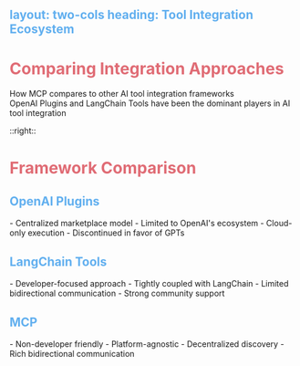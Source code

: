 layout: two-cols
heading: Tool Integration Ecosystem
---

# Comparing Integration Approaches

<div class="text-gray-300 text-sm">
  How MCP compares to other AI tool integration frameworks
</div>

<SharedInfoBox title="Existing Frameworks" type="info" icon="ℹ️">
  OpenAI Plugins and LangChain Tools have been the dominant players in AI tool integration
</SharedInfoBox>

<ToolComparison :tools="[
  { id: 'openai', name: 'OpenAI Plugins' },
  { id: 'langchain', name: 'LangChain Tools' },
  { id: 'mcp', name: 'MCP' }
]" :features="[
  { 
    name: 'Discovery', 
    values: { 
      openai: 'Centralized', 
      langchain: 'Developer-defined', 
      mcp: 'Decentralized' 
    },
    highlight: ['mcp']
  },
  { 
    name: 'Model Support', 
    values: { 
      openai: 'GPT Only', 
      langchain: 'Multiple Models', 
      mcp: 'Model-Agnostic' 
    },
    highlight: ['mcp']
  },
  { 
    name: 'Execution', 
    values: { 
      openai: 'Cloud Only', 
      langchain: 'Mixed', 
      mcp: 'Local or Cloud' 
    },
    highlight: ['mcp']
  }
]" />

::right::

# Framework Comparison

<div class="mt-2"></div>

## OpenAI Plugins
<div class="text-sm">
- Centralized marketplace model
- Limited to OpenAI's ecosystem
- Cloud-only execution
- Discontinued in favor of GPTs
</div>

## LangChain Tools
<div class="text-sm">
- Developer-focused approach
- Tightly coupled with LangChain
- Limited bidirectional communication
- Strong community support
</div>

## MCP
<div class="text-sm">
- <span class="text-blue-300 font-bold">Non-developer friendly</span>
- <span class="text-blue-300 font-bold">Platform-agnostic</span>
- <span class="text-blue-300 font-bold">Decentralized discovery</span>
- <span class="text-blue-300 font-bold">Rich bidirectional communication</span>
</div>

<style>
h1 {
  color: #E06C75;
}
h2 {
  color: #61AFEF;
}
</style> 